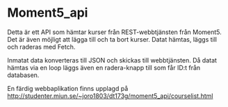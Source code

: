 # Moment5_api
Detta är ett API som hämtar kurser från REST-webbtjänsten från Moment5. Det är även möjligt att lägga till och ta bort kurser.
Datat hämtas, läggs till och raderas med Fetch.

Inmatat data konverteras till JSON och skickas till webbtjänsten. Då datat hämtas via en loop läggs även en radera-knapp
till som får ID:t från databasen.

En färdig webbaplikation finns upplagd på http://studenter.miun.se/~joro1803/dt173g/moment5_api/courselist.html
